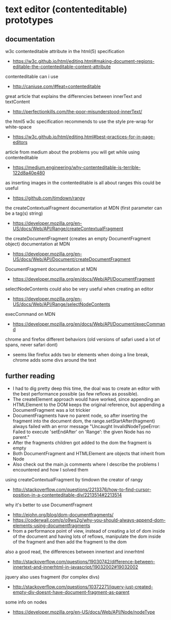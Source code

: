 # text editor (contenteditable) prototypes

## documentation

w3c contenteditable attribute in the html(5) specification
* https://w3c.github.io/html/editing.html#making-document-regions-editable-the-contenteditable-content-attribute

contenteditable can i use
* http://caniuse.com/#feat=contenteditable

great article that explains the differencies between innerText and textContent 
* http://perfectionkills.com/the-poor-misunderstood-innerText/

the html5 w3c specification recommends to use the style pre-wrap for white-space
* https://w3c.github.io/html/editing.html#best-practices-for-in-page-editors

article from medium about the problems you will get while using contenteditable
* https://medium.engineering/why-contenteditable-is-terrible-122d8a40e480

as inserting images in the contenteditable is all about ranges this could be useful
* https://github.com/timdown/rangy

the createContextualFragment documentation at MDN (first parameter can be a tag(s) string)
* https://developer.mozilla.org/en-US/docs/Web/API/Range/createContextualFragment

the createDocumentFragment (creates an empty DocumentFragment object) documentation at MDN
* https://developer.mozilla.org/en-US/docs/Web/API/Document/createDocumentFragment

DocumentFragment documentation at MDN
* https://developer.mozilla.org/en/docs/Web/API/DocumentFragment

selectNodeContents could also be very useful when creating an editor
* https://developer.mozilla.org/en-US/docs/Web/API/Range/selectNodeContents

execCommand on MDN
* https://developer.mozilla.org/en/docs/Web/API/Document/execCommand

chrome and firefox different behaviors (old versions of safari used a lot of spans, never safari dont)
* seems like firefox adds two br elements when doing a line break, chrome adds some divs around the text  

## further reading

* I had to dig pretty deep this time, the doal was to create an editor with the best performance possible (as few reflows as possible).
* The createElement approach would have worked, since appending an HTMLElement to the DOM keeps the original reference, but appending a DocumentFragment was a lot trickier
* DocumentFragments have no parent node, so after inserting the fragment into the document dom, the range.setStartAfter(fragment) always failed with an error message "Uncaught InvalidNodeTypeError: Failed to execute 'setEndAfter' on 'Range': the given Node has no parent."
* After the fragments children got added to the dom the fragment is empty
* Both DocumentFragment and HTMLElement are objects that inherit from Node
* Also check out the main.js comments where I describe the problems I encountered and how I solved them

using createContextualFragment by timdown the creator of rangy  
* http://stackoverflow.com/questions/2213376/how-to-find-cursor-position-in-a-contenteditable-div/2213514#2213514

why it's better to use DocumentFragment  
* http://ejohn.org/blog/dom-documentfragments/
* https://coderwall.com/p/o9ws2g/why-you-should-always-append-dom-elements-using-documentfragments
* from a performance point of view, instead of creating a lot of dom inside of the document and having lots of reflows, manipulate the dom inside of the fragment and then add the fragment to the dom  

also a good read, the differences between innertext and innerhtml  
* http://stackoverflow.com/questions/19030742/difference-between-innertext-and-innerhtml-in-javascript/19032002#19032002

jquery also uses fragment (for complex divs)  
* http://stackoverflow.com/questions/10372271/jquery-just-created-empty-div-doesnt-have-document-fragment-as-parent

some info on nodes  
* https://developer.mozilla.org/en-US/docs/Web/API/Node/nodeType  